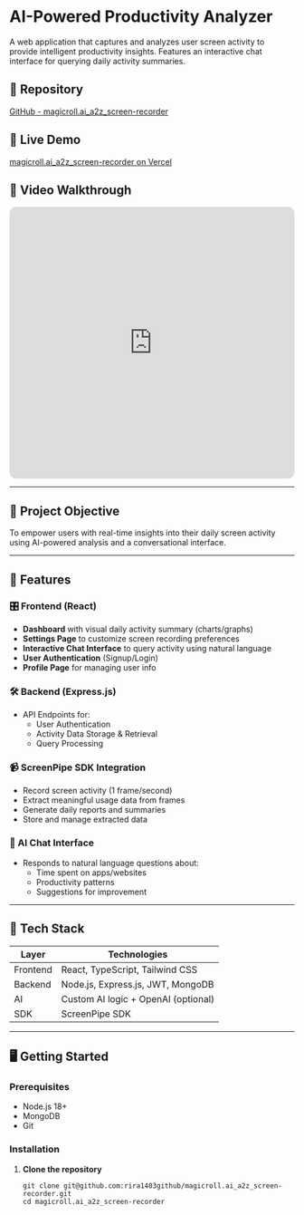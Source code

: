 <h1>AI-Powered Productivity Analyzer</h1>

<p>A web application that captures and analyzes user screen activity to provide intelligent productivity insights. Features an interactive chat interface for querying daily activity summaries.</p>
<h2>🔗 Repository</h2>
<p>
  <a href="git@github.com:rira1403github/magicroll.ai_a2z_screen-recorder.git">
    GitHub - magicroll.ai_a2z_screen-recorder
  </a>
</p>

<h2>🚀 Live Demo</h2>
<p>
  <a href="https://magicroll-ai-a2z-screen-recorder-tv.vercel.app/" target="_blank">
    magicroll.ai_a2z_screen-recorder on Vercel
  </a>
</p>

<h2>🎥 Video Walkthrough</h2>
<iframe 
  src="https://www.loom.com/embed/e39a142a611a48a386eca006c0ef05db?sid=2731b6c9-e9e5-4e88-adcb-e815aba30d0d" 
  frameborder="0" 
  webkitallowfullscreen 
  mozallowfullscreen 
  allowfullscreen 
  style="width:100%; height:480px; border-radius: 12px;">
</iframe>

<hr>

<h2>🧠 Project Objective</h2>
<p>To empower users with real-time insights into their daily screen activity using AI-powered analysis and a conversational interface.</p>

<hr>

<h2>🚀 Features</h2>

<h3>🎛️ Frontend (React)</h3>
<ul>
  <li><strong>Dashboard</strong> with visual daily activity summary (charts/graphs)</li>
  <li><strong>Settings Page</strong> to customize screen recording preferences</li>
  <li><strong>Interactive Chat Interface</strong> to query activity using natural language</li>
  <li><strong>User Authentication</strong> (Signup/Login)</li>
  <li><strong>Profile Page</strong> for managing user info</li>
</ul>

<h3>🛠️ Backend (Express.js)</h3>
<ul>
  <li>API Endpoints for:
    <ul>
      <li>User Authentication</li>
      <li>Activity Data Storage &amp; Retrieval</li>
      <li>Query Processing</li>
    </ul>
  </li>
</ul>

<h3>📹 ScreenPipe SDK Integration</h3>
<ul>
  <li>Record screen activity (1 frame/second)</li>
  <li>Extract meaningful usage data from frames</li>
  <li>Generate daily reports and summaries</li>
  <li>Store and manage extracted data</li>
</ul>

<h3>🤖 AI Chat Interface</h3>
<ul>
  <li>Responds to natural language questions about:
    <ul>
      <li>Time spent on apps/websites</li>
      <li>Productivity patterns</li>
      <li>Suggestions for improvement</li>
    </ul>
  </li>
</ul>

<hr>

<h2>🧱 Tech Stack</h2>

<table>
  <thead>
    <tr>
      <th>Layer</th>
      <th>Technologies</th>
    </tr>
  </thead>
  <tbody>
    <tr>
      <td>Frontend</td>
      <td>React, TypeScript, Tailwind CSS</td>
    </tr>
    <tr>
      <td>Backend</td>
      <td>Node.js, Express.js, JWT, MongoDB</td>
    </tr>
    <tr>
      <td>AI</td>
      <td>Custom AI logic + OpenAI (optional)</td>
    </tr>
    <tr>
      <td>SDK</td>
      <td>ScreenPipe SDK</td>
    </tr>
  </tbody>
</table>

<hr>

<h2>🖥️ Getting Started</h2>

<h3>Prerequisites</h3>
<ul>
  <li>Node.js 18+</li>
  <li>MongoDB</li>
  <li>Git</li>
</ul>

<h3>Installation</h3>
<ol>
  <li><strong>Clone the repository</strong>
    <pre><code>git clone git@github.com:rira1403github/magicroll.ai_a2z_screen-recorder.git
cd magicroll.ai_a2z_screen-recorder</code></pre>
  </li>
</ol>
